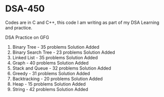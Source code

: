 # DSA-450
<p>Codes are in C and C++, this code I am writing as part of my DSA Learning and practice.</p>

DSA Practice on GFG

1. Binary Tree - 35 problems Solution Added
2. Binary Search Tree - 23 problems Solution Added 
3. Linked List - 35 problems Solution Added
4. Graph - 40 problems Solution Added
5. Stack and Queue - 32 problems Solution Added
6. Greedy - 31 problems Solution Added
7. Backtracking - 20 problems Solution Added
8. Heap - 15 problems Solution Added
9. String - 42 problems Solution Added

